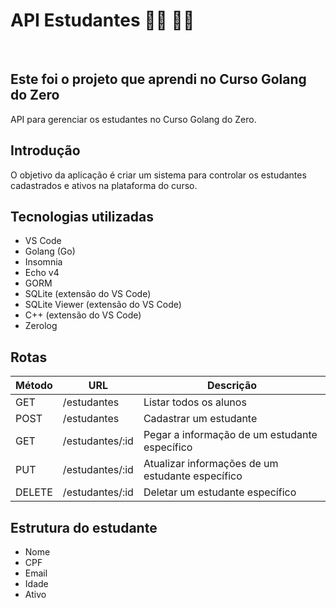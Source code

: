 # API Estudantes 👩‍🎓 👨‍🎓
<br>

<h2> Este foi o projeto que aprendi no Curso Golang do Zero </h2>
API para gerenciar os estudantes no Curso Golang do Zero.

<h2> Introdução </h2>
O objetivo da aplicação é criar um sistema para controlar os estudantes cadastrados e ativos na plataforma do curso. 

## Tecnologias utilizadas
* VS Code
* Golang (Go)
* Insomnia
* Echo v4
* GORM
* SQLite (extensão do VS Code)
* SQLite Viewer (extensão do VS Code)
* C++ (extensão do VS Code)
* Zerolog


## Rotas

| Método | URL             | Descrição                                        |
| ------ | --------------  | -------------------------------------------------|
| GET    | /estudantes     | Listar todos os alunos                           |
| POST   | /estudantes     | Cadastrar um estudante                           |
| GET    | /estudantes/:id | Pegar a informação de um estudante específico    |
| PUT    | /estudantes/:id | Atualizar informações de um estudante específico |
| DELETE | /estudantes/:id | Deletar um estudante específico                  |


## Estrutura do estudante
- Nome
- CPF
- Email
- Idade
- Ativo
